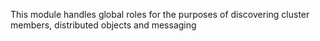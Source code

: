 This module handles global roles for the purposes of discovering cluster members, distributed objects and messaging
